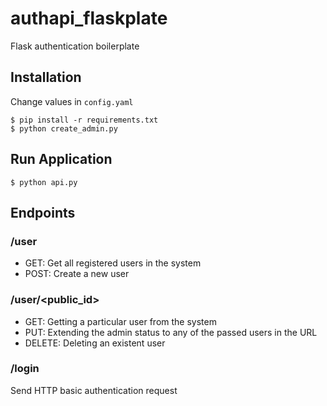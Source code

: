 # authapi_flaskplate

Flask authentication boilerplate

## Installation

Change values in ```config.yaml```

```
$ pip install -r requirements.txt
$ python create_admin.py
```

## Run Application
```
$ python api.py
```

## Endpoints

### /user
- GET: Get all registered users in the system
- POST: Create a new user

### /user/<public_id>
- GET: Getting a particular user from the system
- PUT: Extending the admin status to any of the passed users in the URL
- DELETE: Deleting an existent user

### /login

Send HTTP basic authentication request
